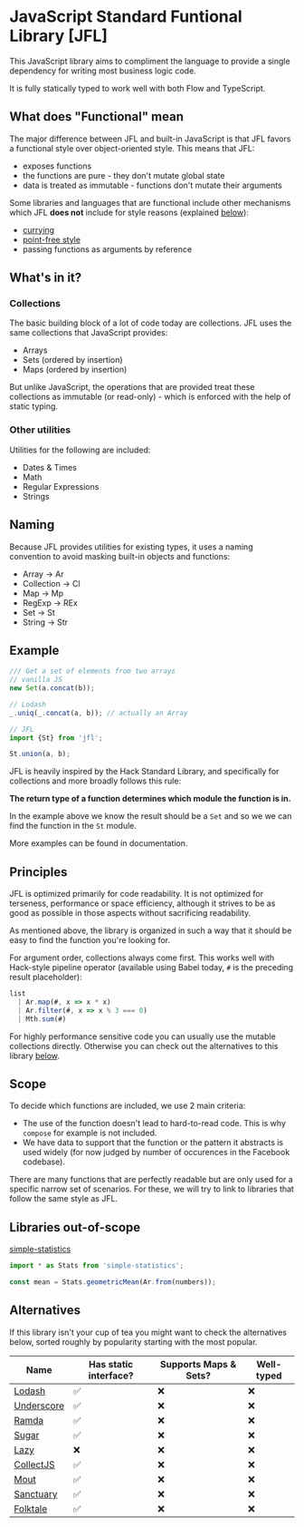 # JavaScript Standard Funtional Library [JFL]

This JavaScript library aims to compliment the language to provide a single dependency for writing most business logic code.

It is fully statically typed to work well with both Flow and TypeScript.

## What does "Functional" mean

The major difference between JFL and built-in JavaScript is that JFL favors a functional style over object-oriented style. This means that JFL:

- exposes functions
- the functions are pure - they don't mutate global state
- data is treated as immutable - functions don't mutate their arguments

Some libraries and languages that are functional include other mechanisms which JFL **does not** include for style reasons (explained [below](#principles)):

- [currying](https://en.wikipedia.org/wiki/Currying)
- [point-free style](https://en.wikipedia.org/wiki/Tacit_programming)
- passing functions as arguments by reference

## What's in it?

### Collections

The basic building block of a lot of code today are collections. JFL uses the same collections that JavaScript provides:

- Arrays
- Sets (ordered by insertion)
- Maps (ordered by insertion)

But unlike JavaScript, the operations that are provided treat these collections as immutable (or read-only) - which is enforced with the help of static typing.

### Other utilities

Utilities for the following are included:

- Dates & Times
- Math
- Regular Expressions
- Strings

## Naming

Because JFL provides utilities for existing types, it uses a naming convention to avoid masking built-in objects and functions:

- Array → Ar
- Collection → Cl
- Map → Mp
- RegExp → REx
- Set → St
- String → Str

## Example

```js
/// Get a set of elements from two arrays
// vanilla JS
new Set(a.concat(b));

// Lodash
_.uniq(_.concat(a, b)); // actually an Array

// JFL
import {St} from 'jfl';

St.union(a, b);
```

JFL is heavily inspired by the Hack Standard Library, and specifically for collections and more broadly follows this rule:

**The return type of a function determines which module the function is in.**

In the example above we know the result should be a `Set` and so we we can find the function in the `St` module.

More examples can be found in documentation.

## Principles

JFL is optimized primarily for code readability. It is not optimized for terseness, performance or space efficiency, although it strives to be as good as possible in those aspects without sacrificing readability.

As mentioned above, the library is organized in such a way that it should be easy to find the function you're looking for.

For argument order, collections always come first. This works well with Hack-style pipeline operator (available using Babel today, `#` is the preceding result placeholder):

```js
list
  | Ar.map(#, x => x * x)
  | Ar.filter(#, x => x % 3 === 0)
  | Mth.sum(#)
```

For highly performance sensitive code you can usually use the mutable collections directly. Otherwise you can check out the alternatives to this library [below]([#alternatives]).

## Scope

To decide which functions are included, we use 2 main criteria:

- The use of the function doesn't lead to hard-to-read code. This is why `compose` for example is not included.
- We have data to support that the function or the pattern it abstracts is used widely (for now judged by number of occurences in the Facebook codebase).

There are many functions that are perfectly readable but are only used for a specific narrow set of scenarios. For these, we will try to link to libraries that follow the same style as JFL.

## Libraries out-of-scope

[simple-statistics](https://simplestatistics.org/)

```js
import * as Stats from 'simple-statistics';

const mean = Stats.geometricMean(Ar.from(numbers));
```

## Alternatives

If this library isn't your cup of tea you might want to check the alternatives below, sorted roughly by popularity starting with the most popular.

<!-- prettier-ignore -->
| Name |  Has static interface? | Supports Maps & Sets? | Well-typed |
| ------- | -------------- | --------- | --------- |
| [Lodash](https://lodash.com/)           | ✅ | ❌ | ❌ | ❌ |
| [Underscore](https://underscorejs.org/) | ✅ | ❌ | ❌ | ❌ |
| [Ramda](https://ramdajs.com/)           | ✅ | ❌ | ❌ | ❌ |
| [Sugar](https://sugarjs.com/)           | ✅ | ❌ | ❌ | ❌ |
| [Lazy](http://danieltao.com/lazy.js)    | ❌ | ❌ | ❌ | ❌ |
| [CollectJS](https://collect.js.org/)    | ✅ | ❌ | ❌ | ❌ |
| [Mout](http://moutjs.com/)              | ✅ | ❌ | ❌ | ❌ |
| [Sanctuary](https://sanctuary.js.org/)  | ✅ | ❌ | ❌ | ❌ |
| [Folktale](https://folktale.origamitower.com/)  | ✅ | ❌ | ❌ | ❌ |
